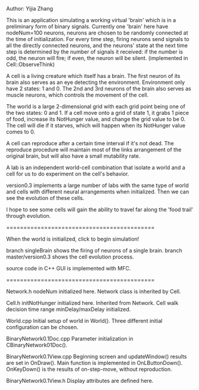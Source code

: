Author: Yijia Zhang

This is an application simulating a working virtual 'brain' which is in a preliminary form of binary signals.
Currently one 'brain' here have nodeNum=100 neurons, neurons are chosen to be randomly connected at the time of initialization.
For every time step, firing neurons send signals to all the directly connected neurons, and the neurons' state at the next time
step is determined by the number of signals it received: if the number is odd, the neuron will fire; if even, the neuron will be silent.
(implemented in Cell::ObserveThink)

A cell is a living creature which itself has a brain. The first neuron of its brain also serves as an eye detecting the environment.
Environment only have 2 states: 1 and 0. The 2nd and 3rd neurons of the brain also serves as muscle neurons, which controls
the movement of the cell.

The world is a large 2-dimensional grid with each grid point being one of the two states: 0 and 1. If a cell move onto a grid of state 1,
it grabs 1 piece of food, increase its NotHunger value, and change the grid value to be 0. The cell will die if it starves, which will
happen when its NotHunger value comes to 0.

A cell can reproduce after a certain time interval if it's not dead. The reproduce procedure will maintain most of the links arrangement
of the original brain, but will also have a small mutability rate.

A lab is an independent world-cell combination that isolate a world and a cell for us to do experiment on the cell's behavior.

version0.3 implements a large number of labs with the same type of world and cells with different neural arrangements when initialized. 
Then we can see the evolution of these cells.

I hope to see some cells will gain the ability to travel far along the 'food trail' through evolution.

===========================================

When the world is initialized, click to begin simulation!

branch singleBrain shows the firing of neurons of a single brain.
branch master/version0.3 shows the cell evolution process.

source code in C++
GUI is implemented with MFC.

===========================================

Network.h   nodeNum initialized here.
			Network class is inherited by Cell.

Cell.h		initNotHunger initialized here.
			Inherited from Network.
			Cell walk decision time range minDelay/maxDelay initialized.

World.cpp	Initial setup of world in World(). Three different initial configuration can be chosen.

BinaryNetwork0.1Doc.cpp    Parameter initialization in CBinaryNetwork01Doc().

BinaryNetwork0.1View.cpp   Beginning screen and updateWindow() results are set in OnDraw().
						   Main function is implemented in OnLButtonDown().
						   OnKeyDown() is the results of on-step-move, without reproduction.

BinaryNetwork0.1View.h	   Display attributes are defined here.
